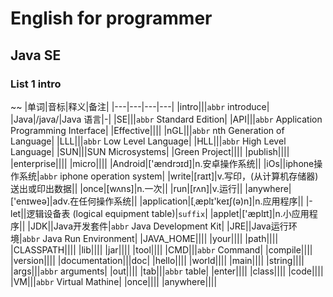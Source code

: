 # English for programmer
## Java SE 
### List 1 intro
~~ 
|单词|音标|释义|备注|
|---|---|---|---|
|intro|||`abbr` introduce|
|Java|/java/|Java 语言|-|
|SE|||`abbr` Standard Edition|
|API|||`abbr` Application Programming Interface|
|Effective||||
|nGL|||`abbr` nth Generation of Language|
|LLL|||`abbr` Low Level Language|
|HLL|||`abbr` High Level Language|
|SUN|||SUN Microsystems|
|Green Project||||
|publish||||
|enterprise||||
|micro||||
|Android|['ændrɔɪd]|n.安卓操作系统||
|iOs||iphone操作系统|`abbr` iphone operation system|
|write|[raɪt]|v.写印，(从计算机存储器)送出或印出数据||
|once|[wʌns]|n.一次||
|run|[rʌn]|v.运行||
|anywhere|['enɪweə]|adv.在任何操作系统||
|application|[ˌæplɪ'keɪʃ(ə)n]|n.应用程序||
|-let||逻辑设备表 (logical equipment table)|`suffix`|
|applet|['æplɪt]|n.小应用程序||
|JDK||Java开发套件|`abbr` Java Development Kit|
|JRE||Java运行环境|`abbr` Java Run Environment|
|JAVA_HOME||||
|your||||
|path||||
|CLASSPATH||||
|lib||||
|jar||||
|tool||||
|CMD|||`abbr` Command|
|compile||||
|version||||
|documentation|||doc|
|hello||||
|world||||
|main||||
|string||||
|args|||`abbr` arguments|
|out||||
|tab|||`abbr` table|
|enter||||
|class||||
|code||||
|VM|||`abbr` Virtual Mathine|
|once||||
|anywhere||||